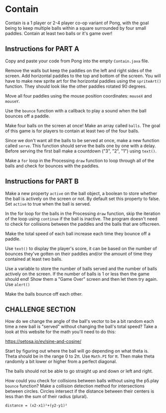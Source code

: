 # Contain

Contain is a 1 player or 2-4 player co-op variant of Pong, with the goal being to keep multiple balls within a square surrounded by four small paddles. Contain at least two balls or it's game over!

## Instructions for PART A

Copy and paste your code from Pong into the empty `Contain.java` file.

Remove the walls but keep the paddles on the left and right sides of the screen. Add horizontal paddles to the top and bottom of the screen. You will have to make new sprite art for the horizontal paddles using the `spriteArt()` function. They should look like the other paddles rotated 90 degrees.

Move all four paddles using the mouse position coordinates: `mouseX` and `mouseY`.

Use the `bounce` function with a callback to play a sound when the ball bounces off a paddle.

Make four balls on the screen at once! Make an array called `balls`. The goal of this game is for players to contain at least two of the four balls.

Since we don't want all the balls to be served at once, make a new function called `serve`. This function should serve the balls one by one with a delay. Before serving the first ball make a countdown ("3", "2", "1") using `text()`.

Make a `for` loop in the Processing `draw` function to loop through all of the balls and check for bounces with the paddles.

## Instructions for PART B

Make a new property `active` on the ball object, a boolean to store whether the ball is actively on the screen or not. By default set this property to false. Set `active` to true when the ball is served.

In the for loop for the balls in the Processing `draw` function, skip the iteration of the loop using `continue` if the ball is inactive. The program doesn't need to check for collisions between the paddles and the balls that are offscreen.

Make the total speed of each ball increase each time they bounce off a paddle.

Use `text()` to display the player's score, it can be based on the number of bounces they've gotten on their paddles and/or the amount of time they contained at least two balls.

Use a variable to store the number of balls served and the number of balls actively on the screen. If the number of balls is 1 or less then the game should end! Show them a "Game Over" screen and then let them try again. Use `alert()`

Make the balls bounce off each other.

## CHALLENGE SECTION

How do we change the angle of the ball's vector to be a bit random each time a new ball is "served" without changing the ball's total speed? Take a look at this website for the math you'll need to do this:

<https://setosa.io/ev/sine-and-cosine/>

Start by figuring out where the ball will go depending on what theta is. Theta should be in the range 0 to 2π. Use `Math.PI` for π. Then make theta randomly a bit lower or higher from a perfect diagonal.

The balls should not be able to go straight up and down or left and right.

How could you check for collisions between balls without using the p5.play `bounce` function? Make a collision detection method for intersections between circles. Circles intersect if the distance between their centers is less than the sum of their radius (plural).

```
distance = (x2-x1)²+(y2-y1)²
```
